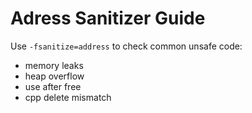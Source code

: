 # Adress Sanitizer Guide

Use `-fsanitize=address` to check common unsafe code:

- memory leaks
- heap overflow
- use after free
- cpp delete mismatch
